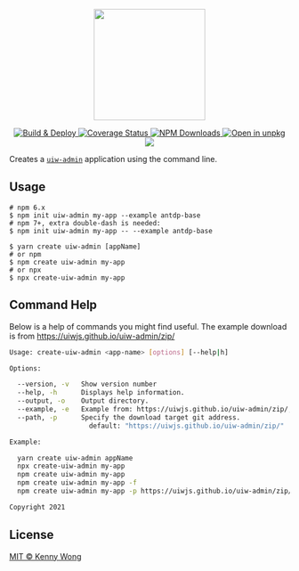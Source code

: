 <p align="center">
  <a href="https://github.com/uiwjs/uiw-admin">
    <img width="200" src="https://avatars.githubusercontent.com/u/33082374?s=88&v=4">
  </a>
</p>
<!--rehype:style=min-height: 380px; display: flex; justify-content: center; align-items: center;-->

<p align="center">
  <a href="https://github.com/uiwjs/uiw-admin/actions/workflows/ci.yml">
    <img alt="Build & Deploy" src="https://github.com/uiwjs/uiw-admin/actions/workflows/ci.yml/badge.svg">
  </a>
  <a href="https://uiwjs.github.io/create-uiw-admin/lcov-report/">
    <img alt="Coverage Status" src="https://uiwjs.github.io/create-uiw-admin/badges.svg">
  </a>
  <a href="https://www.npmjs.com/package/create-uiw-admin">
    <img alt="NPM Downloads" src="https://img.shields.io/npm/dm/create-uiw-admin.svg?style=flat">
  </a>
  <a href="https://uiwjs.github.io/npm-unpkg/#/pkg/create-uiw-admin/file/README.md">
    <img alt="Open in unpkg" src="https://img.shields.io/badge/Open%20in-unpkg-blue">
  </a>
  <a href="https://www.npmjs.com/package/create-uiw-admin">
    <img src="https://img.shields.io/npm/v/create-uiw-admin.svg">
  </a>
</p>

Creates a [`uiw-admin`](https://github.com/uiwjs/uiw-admin) application using the command line.

## Usage

```shell
# npm 6.x
$ npm init uiw-admin my-app --example antdp-base
# npm 7+, extra double-dash is needed:
$ npm init uiw-admin my-app -- --example antdp-base

$ yarn create uiw-admin [appName]
# or npm
$ npm create uiw-admin my-app
# or npx
$ npx create-uiw-admin my-app
```

## Command Help

Below is a help of commands you might find useful. The example download is from https://uiwjs.github.io/uiw-admin/zip/

```bash
Usage: create-uiw-admin <app-name> [options] [--help|h]

Options:

  --version, -v   Show version number
  --help, -h      Displays help information.
  --output, -o    Output directory.
  --example, -e   Example from: https://uiwjs.github.io/uiw-admin/zip/, default: "uiw-admin-ts"
  --path, -p      Specify the download target git address.
                    default: "https://uiwjs.github.io/uiw-admin/zip/"

Example:

  yarn create uiw-admin appName
  npx create-uiw-admin my-app
  npm create uiw-admin my-app
  npm create uiw-admin my-app -f
  npm create uiw-admin my-app -p https://uiwjs.github.io/uiw-admin/zip/

Copyright 2021
```

## License

[MIT © Kenny Wong](https://github.com/jaywcjlove)
